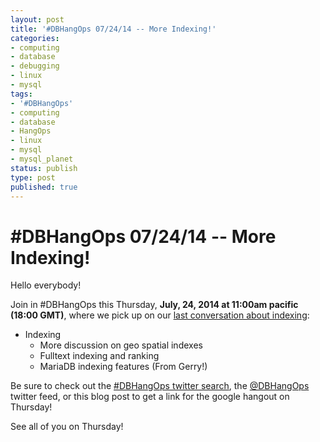```yaml
---
layout: post
title: '#DBHangOps 07/24/14 -- More Indexing!'
categories:
- computing
- database
- debugging
- linux
- mysql
tags:
- '#DBHangOps'
- computing
- database
- HangOps
- linux
- mysql
- mysql_planet
status: publish
type: post
published: true
---
```

\#DBHangOps 07/24/14 -- More Indexing!
=========================================================

Hello everybody!

Join in \#DBHangOps this Thursday, **July, 24, 2014 at 11:00am pacific (18:00 GMT)**, where we pick up on our [last conversation about indexing](http://dbhangops.github.io/2014/07/08/dbhangops-071014-mysql-index-types/):

* Indexing
	* More discussion on geo spatial indexes
	* Fulltext indexing and ranking
	* MariaDB indexing features (From Gerry!)

Be sure to check out the [\#DBHangOps twitter search](https://twitter.com/search/realtime?q=%23DBHangOps), the [@DBHangOps](https://twitter.com/dbhangops) twitter feed, or this blog post to get a link for the google hangout on Thursday!

See all of you on Thursday!
